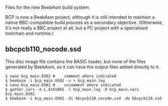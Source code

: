 Files for the new BeebAsm build system.

BCP is now a BeebAsm project, although it is still intended to maintain a native BBC-compatible build process as a secondary objective.  (Otherwise, it's not
really a BBC project at all, but a PC project with a specialised toolchain and runtime.)

## bbcpcb110_nocode.ssd ##
This disc image file contains the BASIC loader, but none of the files generated by BeebAsm, so it can have the output files added directly to it.

```
$ nano bcp_main.6502 #    comment where indicated
$ beebasm -i bcp_main.6502 -v > bcp_main.log
$ nano bcp_main.6502 #    uncomment where indicated
$ gather_vars -m L.A16VARS -l bcp_main.log -O bcp_main.vars bcp_main.6502
$ beebasm -i bcp_main.6502 -di bbcpcb110_nocode.ssd -do bbcpcb110.ssd
```
